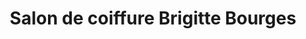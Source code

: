 ---
title: "Salon de coiffure Brigitte Bourges"
url: /carrouges/salon-de-coiffure-brigitte-bourges/
shop: coiffeur
---